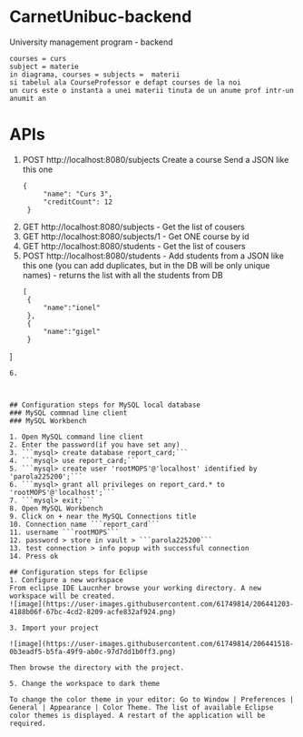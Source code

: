 # CarnetUnibuc-backend
University management program - backend

```
courses = curs
subject = materie
in diagrama, courses = subjects =  materii
si tabelul ala CourseProfessor e defapt courses de la noi
un curs este o instanta a unei materii tinuta de un anume prof intr-un anumit an
```

# APIs
1. POST http://localhost:8080/subjects
   Create a course
   Send a JSON like this one
   ```
   {
        "name": "Curs 3",
        "creditCount": 12
    }
   ```
2. GET http://localhost:8080/subjects - Get the list of cousers
3. GET http://localhost:8080/subjects/1 - Get ONE course by id 
4. GET http://localhost:8080/students - Get the list of cousers
5. POST http://localhost:8080/students - Add students from a JSON like this one (you can add duplicates, but in the DB will be only unique names) - returns the list with all the students from DB
   ```
   [
    {
        "name":"ionel"
    },
    {
        "name":"gigel"
    }
]
   ```
6. 



## Configuration steps for MySQL local database
### MySQL commnad line client
### MySQL Workbench

1. Open MySQL command line client
2. Enter the password(if you have set any)
3. ```mysql> create database report_card;```
4. ```mysql> use report_card;```
5. ```mysql> create user 'rootMOPS'@'localhost' identified by 'parola225200';```
6. ```mysql> grant all privileges on report_card.* to 'rootMOPS'@'localhost';```
7. ```mysql> exit;```
8. Open MySQL Workbench
9. Click on + near the MySQL Connections title
10. Connection name ```report_card```
11. username ```rootMOPS```
12. password > store in vault > ```parola225200```
13. test connection > info popup with successful connection
14. Press ok 

## Configuration steps for Eclipse 
1. Configure a new workspace
From eclipse IDE Laucnher browse your working directory. A new workspace will be created.
![image](https://user-images.githubusercontent.com/61749814/206441203-4188b06f-67bc-4cd2-8209-acfe832af924.png)

3. Import your project

![image](https://user-images.githubusercontent.com/61749814/206441518-0b3eadf5-b5fa-49f9-ab0c-97d7dd1b0ff3.png)

Then browse the directory with the project.

5. Change the workspace to dark theme

To change the color theme in your editor: Go to Window | Preferences | General | Appearance | Color Theme. The list of available Eclipse color themes is displayed. A restart of the application will be required.
